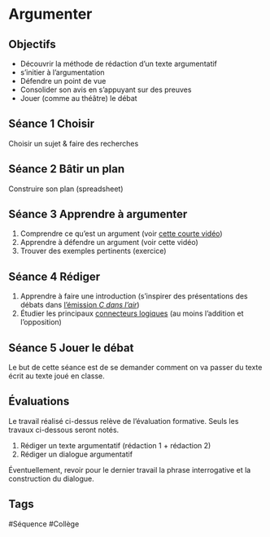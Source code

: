 # Argumenter

## Objectifs

- Découvrir la méthode de rédaction d’un texte argumentatif
- s’initier à l’argumentation
- Défendre un point de vue
- Consolider son avis en s’appuyant sur des preuves
- Jouer (comme au théâtre) le débat

## Séance 1 Choisir
Choisir un sujet & faire des recherches

## Séance 2 Bâtir un plan
Construire son plan (spreadsheet)

## Séance 3 Apprendre à argumenter

1. Comprendre ce qu’est un argument (voir [cette courte vidéo](https://youtu.be/9gdrixIzFhM))
2. Apprendre à défendre un argument (voir cette vidéo)
3. Trouver des exemples pertinents (exercice)

## Séance 4 Rédiger

1. Apprendre à faire une introduction (s’inspirer des présentations des débats dans [l’émission *C dans l’air*](https://www.france.tv/france-5/c-dans-l-air/))
2. Étudier les principaux [connecteurs logiques](https://www.ralentirtravaux.com/lettres/cours/connecteurs_logiques.php) (au moins l’addition et l’opposition)

## Séance 5 Jouer le débat

Le but de cette séance est de se demander comment on va passer du texte écrit au texte joué en classe.

## Évaluations

Le travail réalisé ci-dessus relève de l’évaluation formative. Seuls les travaux ci-dessous seront notés.

1. Rédiger un texte argumentatif (rédaction 1 + rédaction 2)
2. Rédiger un dialogue argumentatif

Éventuellement, revoir pour le dernier travail la phrase interrogative et la construction du dialogue.

## Tags

#Séquence #Collège
